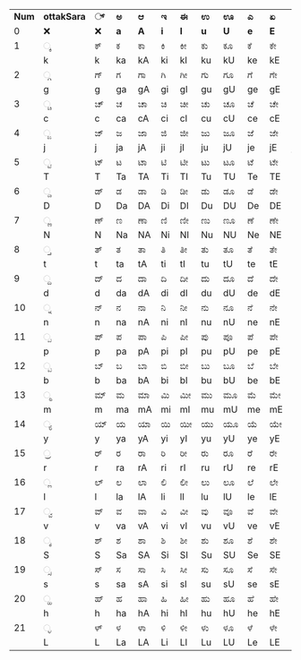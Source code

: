 |         |               |       |       |       |       |       |       |       |       |       |       |       |
|---------|---------------|-------|-------|-------|-------|-------|-------|-------|-------|-------|-------|-------|
| **Num** | **ottakSara** | **್**  | **ಅ** | **ಆ** | **ಇ** | **ಈ** | **ಉ** | **ಊ** | **ಎ** | **ಏ** | **ಒ** | **ಓ** |
| 0       | ❌            | ❌    | **a** | **A** | **i** | **I** | **u** | **U** | **e** | **E** | **o** | **O** |
| 1       | ್ಕ             | ಕ್     | ಕ     | ಕಾ    | ಕಿ     | ಕೀ    | ಕು    | ಕೂ    | ಕೆ     | ಕೇ    | ಕೊ    | ಕೋ    |
|  | k       | k             | ka    | kA    | ki    | kI    | ku    | kU    | ke    | kE    | ko    | kO    |       |
| 2       | ್ಗ             | ಗ್     | ಗ     | ಗಾ    | ಗಿ     | ಗೀ    | ಗು    | ಗೂ    | ಗೆ     | ಗೇ    | ಗೊ    | ಗೋ    |
| | g       | g             | ga    | gA    | gi    | gI    | gu    | gU    | ge    | gE    | go    | gO    |       |
| 3       | ್ಚ             | ಚ್     | ಚ     | ಚಾ    | ಚಿ     | ಚೀ    | ಚು    | ಚೂ    | ಚೆ     | ಚೇ    | ಚೊ    | ಚೋ    |
|| c       | c             | ca    | cA    | ci    | cI    | cu    | cU    | ce    | cE    | co    | cO    |       |
| 4       | ್ಜ             | ಜ್     | ಜ     | ಜಾ    | ಜಿ     | ಜೀ    | ಜು    | ಜೂ    | ಜೆ     | ಜೇ    | ಜೊ    | ಜೋ    |
|| j       | j             | ja    | jA    | ji    | jI    | ju    | jU    | je    | jE    | jo    | jO    |       |
| 5       | ್ಟ             | ಟ್     | ಟ     | ಟಾ    | ಟಿ     | ಟೀ    | ಟು    | ಟೂ    | ಟೆ     | ಟೇ    | ಟೊ    | ಟೋ    |
|| T       | T             | Ta    | TA    | Ti    | TI    | Tu    | TU    | Te    | TE    | To    | TO    |       |
| 6       | ್ಡ             | ಡ್     | ಡ     | ಡಾ    | ಡಿ     | ಡೀ    | ಡು    | ಡೂ    | ಡೆ     | ಡೇ    | ಡೊ    | ಡೋ    |
|| D       | D             | Da    | DA    | Di    | DI    | Du    | DU    | De    | DE    | Do    | DO    |       |
| 7       | ್ಣ             | ಣ್     | ಣ     | ಣಾ    | ಣಿ     | ಣೀ    | ಣು    | ಣೂ    | ಣೆ     | ಣೇ    | ಣೊ    | ಣೋ    |
|| N       | N             | Na    | NA    | Ni    | NI    | Nu    | NU    | Ne    | NE    | No    | NO    |       |
| 8       | ್ತ             | ತ್     | ತ     | ತಾ    | ತಿ     | ತೀ    | ತು    | ತೂ    | ತೆ     | ತೇ    | ತೊ    | ತೋ    |
|| t       | t             | ta    | tA    | ti    | tI    | tu    | tU    | te    | tE    | to    | tO    |       |
| 9       | ್ದ             | ದ್     | ದ     | ದಾ    | ದಿ     | ದೀ    | ದು    | ದೂ    | ದೆ     | ದೇ    | ದೊ    | ದೋ    |
|| d       | d             | da    | dA    | di    | dI    | du    | dU    | de    | dE    | do    | dO    |       |
| 10      | ್ನ             | ನ್     | ನ     | ನಾ    | ನಿ     | ನೀ    | ನು    | ನೂ    | ನೆ     | ನೇ    | ನೂ    | ನೋ    |
|| n       | n             | na    | nA    | ni    | nI    | nu    | nU    | ne    | nE    | no    | nO    |       |
| 11      | ್ಪ             | ಪ್     | ಪ     | ಪಾ    | ಪಿ     | ಪೀ    | ಪು    | ಪೂ    | ಪೆ     | ಪೇ    | ಪೊ    | ಪೋ    |
|| p       | p             | pa    | pA    | pi    | pI    | pu    | pU    | pe    | pE    | po    | pO    |       |
| 12      | ್ಬ             | ಬ್     | ಬ     | ಬಾ    | ಬಿ     | ಬೀ    | ಬು    | ಬೂ    | ಬೆ     | ಬೇ    | ಬೂ    | ಬೋ    |
|| b       | b             | ba    | bA    | bi    | bI    | bu    | bU    | be    | bE    | bo    | bO    |       |
| 13      | ್ಮ             | ಮ್     | ಮ     | ಮಾ    | ಮಿ     | ಮೀ    | ಮು    | ಮೂ    | ಮೆ     | ಮೇ    | ಮೊ    | ಮೋ    |
|| m       | m             | ma    | mA    | mi    | mI    | mu    | mU    | me    | mE    | mo    | mO    |       |
| 14      | ್ಯ             | ಯ್     | ಯ     | ಯಾ    | ಯಿ     | ಯೀ    | ಯು    | ಯೂ    | ಯೆ     | ಯೇ    | ಯೊ    | ಯೋ    |
|| y       | y             | ya    | yA    | yi    | yI    | yu    | yU    | ye    | yE    | yo    | yO    |       |
| 15      | ್ರ             | ರ್     | ರ     | ರಾ    | ರಿ     | ರೀ    | ರು    | ರೂ    | ರೆ     | ರೇ    | ರೊ    | ರೋ    |
|| r       | r             | ra    | rA    | ri    | rI    | ru    | rU    | re    | rE    | ro    | rO    |       |
| 16      | ್ಲ             | ಲ್     | ಲ     | ಲಾ    | ಲಿ     | ಲೀ    | ಲು    | ಲೂ    | ಲೆ     | ಲೇ    | ಲೊ    | ಲೋ    |
|| l       | l             | la    | lA    | li    | lI    | lu    | lU    | le    | lE    | lo    | lO    |       |
| 17      | ್ವ             | ವ್     | ವ     | ವಾ    | ವಿ     | ವೀ    | ವು    | ವೂ    | ವೆ     | ವೇ    | ವೊ    | ವೋ    |
|| v       | v             | va    | vA    | vi    | vI    | vu    | vU    | ve    | vE    | vo    | vO    |       |
| 18      | ್ಶ             | ಶ್     | ಶ     | ಶಾ    | ಶಿ     | ಶೀ    | ಶು    | ಶೂ    | ಶೆ     | ಶೇ    | ಶೊ    | ಶೋ    |
|| S       | S             | Sa    | SA    | Si    | SI    | Su    | SU    | Se    | SE    | So    | SO    |       |
| 19      | ್ಸ             | ಸ್     | ಸ     | ಸಾ    | ಸಿ     | ಸೀ    | ಸು    | ಸೂ    | ಸೆ     | ಸೇ    | ಸೊ    | ಸೋ    |
|| s       | s             | sa    | sA    | si    | sI    | su    | sU    | se    | sE    | so    | sO    |       |
| 20      | ್ಹ             | ಹ್     | ಹ     | ಹಾ    | ಹಿ     | ಹೀ    | ಹು    | ಹೂ    | ಹೆ     | ಹೇ    | ಹೂ    | ಹೋ    |
|| h       | h             | ha    | hA    | hi    | hI    | hu    | hU    | he    | hE    | ho    | hO    |       |
| 21      | ್ಳ             | ಳ್     | ಳ     | ಳಾ    | ಳಿ     | ಳೀ    | ಳು    | ಳೂ    | ಳೆ     | ಳೇ    | ಳೊ    | ಳೋ    |
|| L       | L             | La    | LA    | Li    | LI    | Lu    | LU    | Le    | LE    | Lo    | LO    |       |


